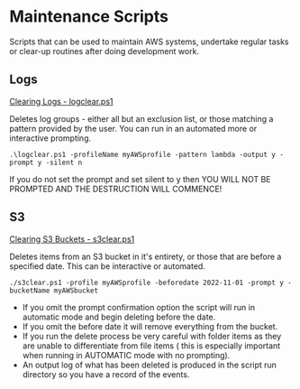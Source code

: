 # Maintenance Scripts

Scripts that can be used to maintain AWS systems, undertake regular tasks or clear-up routines after doing development work.

## Logs

[Clearing Logs - logclear.ps1](logclear.ps1)

Deletes log groups - either all but an exclusion list, or those matching a pattern provided by the user. You can run in an automated more or interactive prompting.

```.\logclear.ps1 -profileName myAWSprofile -pattern lambda -output y -prompt y -silent n```

If you do not set the prompt and set silent to y then YOU WILL NOT BE PROMPTED AND THE DESTRUCTION WILL COMMENCE!


## S3

[Clearing S3 Buckets - s3clear.ps1](s3clear.ps1)

Deletes items from an S3 bucket in it's entirety, or those that are before a specified date. This can be interactive or automated.

```./s3clear.ps1 -profile myAWSprofile -beforedate 2022-11-01 -prompt y -bucketName myAWSbucket```

- If you omit the prompt confirmation option the script will run in automatic mode and begin deleting before the date. 
- If you omit the before date it will remove everything from the bucket. 
- If you run the delete process be very careful with folder items as they are unable to differentiate from file items ( this is especially important when running in AUTOMATIC mode with no prompting).
- An output log of what has been deleted is produced in the script run directory so you have a record of the events.